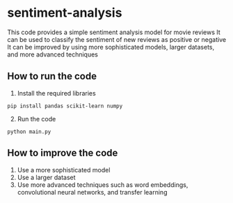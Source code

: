 # sentiment-analysis

This code provides a simple sentiment analysis model for movie reviews
It can be used to classify the sentiment of new reviews as positive or negative
It can be improved by using more sophisticated models, larger datasets, and more advanced techniques

## How to run the code

1. Install the required libraries

```
pip install pandas scikit-learn numpy
```

2. Run the code

```
python main.py
```

## How to improve the code

1. Use a more sophisticated model
2. Use a larger dataset
3. Use more advanced techniques such as word embeddings, convolutional neural networks, and transfer learning
